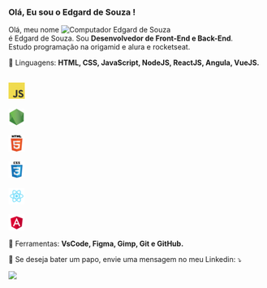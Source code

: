 ### Olá, Eu sou o Edgard de Souza !
<img src="https://raw.githubusercontent.com/MicaelliMedeiros/micaellimedeiros/master/image/computer-illustration.png" min-width="400px" max-width="400px" width="400px" align="right" alt="Computador Edgard de Souza">

<p align="left"> 
  Olá, meu nome é Edgard de Souza. Sou <strong>Desenvolvedor de Front-End e Back-End</strong>.<br>
  Estudo programação na origamid e alura e rocketseat.
</p>

<p align="left">
  🦄 Linguagens: <strong>HTML, CSS, JavaScript, NodeJS, ReactJS, Angula, VueJS.</strong>
</p>

<code> <img height = "32" src = "https://raw.githubusercontent.com/github/explore/80688e429a7d4ef2fca1e82350fe8e3517d3494d/topics/javascript/javascript.png" alt = "Javascript" /> </code>
<code> <img height = "32" src = "https://raw.githubusercontent.com/github/explore/80688e429a7d4ef2fca1e82350fe8e3517d3494d/topics/nodejs/nodejs.png" alt = "Nodejs" /> </code>
<code> <img height = "32" src = "https://raw.githubusercontent.com/github/explore/80688e429a7d4ef2fca1e82350fe8e3517d3494d/topics/html/html.png" alt = "HTML5" /> </code>
<code> <img height = "32" src = "https://raw.githubusercontent.com/github/explore/80688e429a7d4ef2fca1e82350fe8e3517d3494d/topics/css/css.png" alt = "CSS" /> </code>
<code> <img height = "32" src = "https://raw.githubusercontent.com/github/explore/80688e429a7d4ef2fca1e82350fe8e3517d3494d/topics/react/react.png" alt = "React" /> </code>
<code> <img height = "32" src = "https://raw.githubusercontent.com/github/explore/80688e429a7d4ef2fca1e82350fe8e3517d3494d/topics/angular/angular.png" alt = "Angular" /> </code>

<p align="left">
  💼 Ferramentas: <strong>VsCode, Figma, Gimp, Git e GitHub.</strong>
</p>

 
<p align="left">
  💌 Se deseja bater um papo, envie uma mensagem no meu Linkedin: ⤵️
</p>

<p align="left">
  <a href="https://www.linkedin.com/in/edgard-souza/" alt="Linkedin">
  <img src="https://img.shields.io/badge/-Linkedin-0e76a8?style=flat-square&logo=Linkedin&logoColor=white&link=www.linkedin.com/in/edgard-souza"/></a>
</p>

